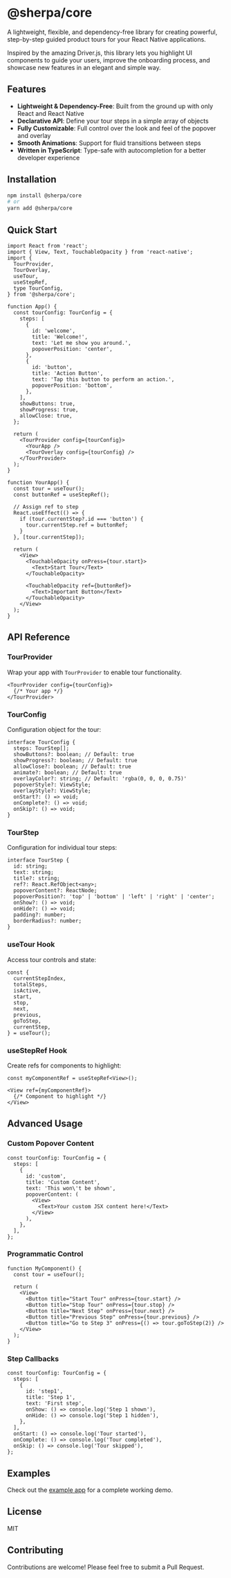 # @sherpa/core

A lightweight, flexible, and dependency-free library for creating powerful, step-by-step guided product tours for your React Native applications.

Inspired by the amazing Driver.js, this library lets you highlight UI components to guide your users, improve the onboarding process, and showcase new features in an elegant and simple way.

## Features

- **Lightweight & Dependency-Free**: Built from the ground up with only React and React Native
- **Declarative API**: Define your tour steps in a simple array of objects
- **Fully Customizable**: Full control over the look and feel of the popover and overlay
- **Smooth Animations**: Support for fluid transitions between steps
- **Written in TypeScript**: Type-safe with autocompletion for a better developer experience

## Installation

```bash
npm install @sherpa/core
# or
yarn add @sherpa/core
```

## Quick Start

```tsx
import React from 'react';
import { View, Text, TouchableOpacity } from 'react-native';
import {
  TourProvider,
  TourOverlay,
  useTour,
  useStepRef,
  type TourConfig,
} from '@sherpa/core';

function App() {
  const tourConfig: TourConfig = {
    steps: [
      {
        id: 'welcome',
        title: 'Welcome!',
        text: 'Let me show you around.',
        popoverPosition: 'center',
      },
      {
        id: 'button',
        title: 'Action Button',
        text: 'Tap this button to perform an action.',
        popoverPosition: 'bottom',
      },
    ],
    showButtons: true,
    showProgress: true,
    allowClose: true,
  };

  return (
    <TourProvider config={tourConfig}>
      <YourApp />
      <TourOverlay config={tourConfig} />
    </TourProvider>
  );
}

function YourApp() {
  const tour = useTour();
  const buttonRef = useStepRef();

  // Assign ref to step
  React.useEffect(() => {
    if (tour.currentStep?.id === 'button') {
      tour.currentStep.ref = buttonRef;
    }
  }, [tour.currentStep]);

  return (
    <View>
      <TouchableOpacity onPress={tour.start}>
        <Text>Start Tour</Text>
      </TouchableOpacity>

      <TouchableOpacity ref={buttonRef}>
        <Text>Important Button</Text>
      </TouchableOpacity>
    </View>
  );
}
```

## API Reference

### TourProvider

Wrap your app with `TourProvider` to enable tour functionality.

```tsx
<TourProvider config={tourConfig}>
  {/* Your app */}
</TourProvider>
```

### TourConfig

Configuration object for the tour:

```tsx
interface TourConfig {
  steps: TourStep[];
  showButtons?: boolean; // Default: true
  showProgress?: boolean; // Default: true
  allowClose?: boolean; // Default: true
  animate?: boolean; // Default: true
  overlayColor?: string; // Default: 'rgba(0, 0, 0, 0.75)'
  popoverStyle?: ViewStyle;
  overlayStyle?: ViewStyle;
  onStart?: () => void;
  onComplete?: () => void;
  onSkip?: () => void;
}
```

### TourStep

Configuration for individual tour steps:

```tsx
interface TourStep {
  id: string;
  text: string;
  title?: string;
  ref?: React.RefObject<any>;
  popoverContent?: ReactNode;
  popoverPosition?: 'top' | 'bottom' | 'left' | 'right' | 'center';
  onShow?: () => void;
  onHide?: () => void;
  padding?: number;
  borderRadius?: number;
}
```

### useTour Hook

Access tour controls and state:

```tsx
const {
  currentStepIndex,
  totalSteps,
  isActive,
  start,
  stop,
  next,
  previous,
  goToStep,
  currentStep,
} = useTour();
```

### useStepRef Hook

Create refs for components to highlight:

```tsx
const myComponentRef = useStepRef<View>();

<View ref={myComponentRef}>
  {/* Component to highlight */}
</View>
```

## Advanced Usage

### Custom Popover Content

```tsx
const tourConfig: TourConfig = {
  steps: [
    {
      id: 'custom',
      title: 'Custom Content',
      text: 'This won\'t be shown',
      popoverContent: (
        <View>
          <Text>Your custom JSX content here!</Text>
        </View>
      ),
    },
  ],
};
```

### Programmatic Control

```tsx
function MyComponent() {
  const tour = useTour();

  return (
    <View>
      <Button title="Start Tour" onPress={tour.start} />
      <Button title="Stop Tour" onPress={tour.stop} />
      <Button title="Next Step" onPress={tour.next} />
      <Button title="Previous Step" onPress={tour.previous} />
      <Button title="Go to Step 3" onPress={() => tour.goToStep(2)} />
    </View>
  );
}
```

### Step Callbacks

```tsx
const tourConfig: TourConfig = {
  steps: [
    {
      id: 'step1',
      title: 'Step 1',
      text: 'First step',
      onShow: () => console.log('Step 1 shown'),
      onHide: () => console.log('Step 1 hidden'),
    },
  ],
  onStart: () => console.log('Tour started'),
  onComplete: () => console.log('Tour completed'),
  onSkip: () => console.log('Tour skipped'),
};
```

## Examples

Check out the [example app](../../apps/example) for a complete working demo.

## License

MIT

## Contributing

Contributions are welcome! Please feel free to submit a Pull Request.
